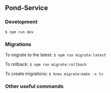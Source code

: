 ## Pond-Service

### Development
`$ npm run dev`
### Migrations

To migrate to the latest:
`$ npm run migrate:latest`

To rollback:
`$ npm run migrate:rollback`

To create migrations:
`$ knex migrate:make -x ts`

### Other useful commands
